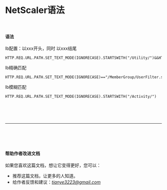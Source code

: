# NetScaler语法

<br>

#### 语法
lb配置：以xxx开头，同时 以xxx结尾

```
HTTP.REQ.URL.PATH.SET_TEXT_MODE(IGNORECASE).STARTSWITH("/Utility/")&&HTTP.REQ.URL.PATH.SET_TEXT_MODE(IGNORECASE).ENDSWITH(".svc")
```

lb精确匹配

```
HTTP.REQ.URL.PATH.SET_TEXT_MODE(IGNORECASE)=="/MemberGroup/UserFilter.svc"
```

lb模糊匹配

```
HTTP.REQ.URL.PATH.SET_TEXT_MODE(IGNORECASE).STARTSWITH("/Activity/")
```




<br><br><br><hr><br><br><br>

#### 帮助作者改进文档
如果您喜欢这篇文档，想让它变得更好，您可以：

- 推荐这篇文档，让更多的人知道。
- 给作者反馈和建议：*_<tianye3223@gmail.com>_*

<br><br><br><br><br>